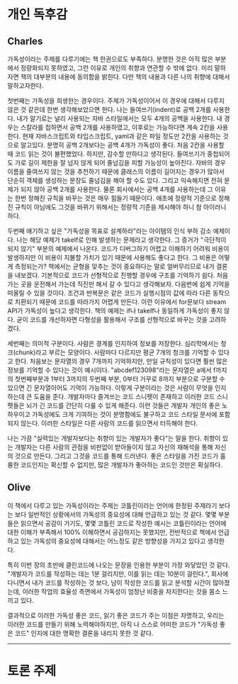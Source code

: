 # 개인 독후감

## Charles
 가독성이라는 주제를 다루기에는 책 한권으로도 부족하다. 분명한 것은 아직 많은
부분에서 정량화되지 못하였고, 그런 이유로 개인의 취향과 연관할 수 밖에 없다. 미리
말하자면 책의 대부분의 내용에 동의함을 밝힌다. 다만 책의 내용과 다른 나의 취향에
대해서 말하고자한다.

 첫번째는 가독성을 희생한는 경우이다. 주제가 가독성이어서 이 경우에 대해서 다루지 
않은 것 같은데 한번 생각해보았으면 한다. 나는 들여쓰기(indent)로 공백 2개를
사용한다. 내가 알기로는 널리 사용되는 자바 스타일에서는 모두 4개의 공백을 사용한다. 
내 경우는 스칼라를 접하면서 공백 2개를 사용하였고, 이후로는 가능하다면 계속 2칸을
사용한다. 현재 자바스크립트와 타입스크립트, yaml과 같은 파일 정도만 2칸을 사용하는
것으로 알고있다. 분명히 공백 2개보다는 공백 4개가 가독성이 좋다. 처음 2칸을 사용할 
때 코드 읽는 것이 불편했었다. 하지만, 감수할 만하다고 생각된다. 들여쓰기가 중첩되어도
가로 길이 제한을 잘 넘지 않게 되어 줄넘김을 피할 가능성이 높아진다. 자바의 경우
이름을 줄여쓰지 않는 것을 추천하기 때문에 클래스의 이름이 길어지는 경우가 많아서
단순히 객체를 생성하는 문장도 줄넘김을 해야 할 수도 있다. 그리고 익숙해지면 전혀
문제가 되지 않아 공백 2개를 사용한다. 물론 회사에서는 공백 4개를 사용하는데 그 
이유는 한번 정해진 규칙을 바꾸는 것은 매우 힘들기 때문이다. 애초에 정량적 기준으로
정해진 규칙이 아님에도 그것을 바뀌기 위해서는 정량적 기준을 제시해야 하니 참
아이러니하다.

두번째 얘기하고 싶은 "가독성을 목표로 설계하라"라는 아이템의 인식 부하 감소 예제이다.
나는 해당 예제가 takeIf로 인해 발생하는 문제라고 생각한다. 그 증거가 "극단적이 되지
않기" 부분의 예제에서 나온다. 코드가 디버그하기 어렵고 이해하기 어려워 비용이
발생하지만 이 비용이 지불할 가치가 있기 때문에 사용해도 좋다고 한다. 그 비용은 어떻게
측정되는가? 책에서는 균형을 맞추는 것이 중요하다는 말로 얼버무리므로 내가 결론을
내보겠다. 기본적으로 코드가 선형적으로 진행할 경우에 구조를 기억하기 쉽다. 처음 가는
곳을 운전해서 가는데 직진만 해서 갈 수 있다고 생각해보자. 다음번에 쉽게 기억을 떠올릴
수 있을 것이다. 조건과 반복문은 같은 코드가 실행시점의 값에 따라 다른 동작으로
치환되기 때문에 코드를 따라가지 어렵게 만든다. 이런 이유에서 for문보다 stream API가
가독성이 높다고 생각한다. 책의 예제는 if나 takeIf나 동일하게 가독성이 좋지 않다.
굳이 코드를 개선하자면 다형성을 활용해서 구조를 선형적으로 바꾸는 것을 고려하겠다.

 세번째는 의미적 구분이다. 사람은 경계를 인지하여 정보를 저장한다. 심리학에서는
청크(chunk)라고 부르는 모양이다. 사람마다 다르지만 평균 7개의 청크를 기억할 수
있다고 한다. 처음보는 문자열의 경우 7개까지 기억하지만, 만일 규칙성이 있다면 훨씬
많은 정보를 기억할 수 있다는 것이 예시이다. "abcdef123098"라는 문자열은 a에서
f까지의 첫번째부분과 1부터 3까지의 두번째 부분, 0부터 거꾸로 8까지 부분으로 구분할
수 있으면 긴 문자열이어도 기억이 가능하다. 이렇게 구분이라는 것은 사람이 무엇을
인지하는데 큰 도움을 준다. 개발자마다 즐겨쓰는 코드 스니펫이 존재하고 이러한 코드
스니펫들은 뇌가 긴 코드를 간단히 다룰 수 있게 해준다. 이런 것들은 개발자 개인의 좋은
노하우이고 가독성에도 크게 기여하는 것이 분명함에도 불구하고 코드 스타일 문서에
포함되지 않는다. 이러한 스타일은 다른 사람의 코드를 읽으면서 터득해야 한다.

 나는 가끔 "실력있는 개발자보다는 취향이 있는 개발자가 좋다"는 말을 한다. 취향이 있는
개발자는 다른 사람의 관점을 비판없이 받아들이지 않고 자신의 재해석을 통해 자신의
것으로 만든다. 그리고 그것을 코드를 통해 드러낸다. 좋은 스타일을 가진 코드가 훌륭한
코드인지는 확신할 수 없지만, 많은 개발자가 좋아하는 코드인 것만은 확실하다.


## Olive
이 책에서 다루고 있는 가독성이라는 주제는 코틀린이라는 언어에 한정된 주제라기 보다는 보다 일반적인 상황에서의
가독성의 중요성에 대해 언급하고 있는 것 같다. 몇몇 부분들은 읽으면서 공감이 가기도, 몇몇 코틀린 코드로 작성한 예시는 코틀린이라는
언어에 대한 이해가 부족해서 100% 이해하면서 공감하지는 못했지만, 전반적으로 책에서 언급하고 있는 가독성의 중요성에 대해서는 어느정도 같은 방향성을 가지고 있다고 생각한다.

특히 이번 장의 초반에 클린코드에 나오는 문장을 인용한 부분이 가장 와닿았던 것 같다. "개발자가 코드를 작성하는 데는 1분 걸리지만, 
이를 읽는 데는 10분이 걸린다.", 회사에 다니면서 내가 코드를 작성하는 것 보다, 남이 작성한 코드를 읽고 분석할 시간이 많아졌는데, 이러한 작업의 효율성 측면에서 가독성이 엄청난 비중을 차지한다는 것을 몸소 느끼고 있다.

결과적으로 이러한 가독성 좋은 코드, 읽기 좋은 코드가 주는 이점은 자명하고, 우리는 이러한 코드를 만들기 위해 노력해야하지만, 아직 나 스스로 어떠한 코드가 "가독성 좋은 코드" 인지에 대한 명확한 결론을 내리지 못한 것 같다. 

---

# 토론 주제
